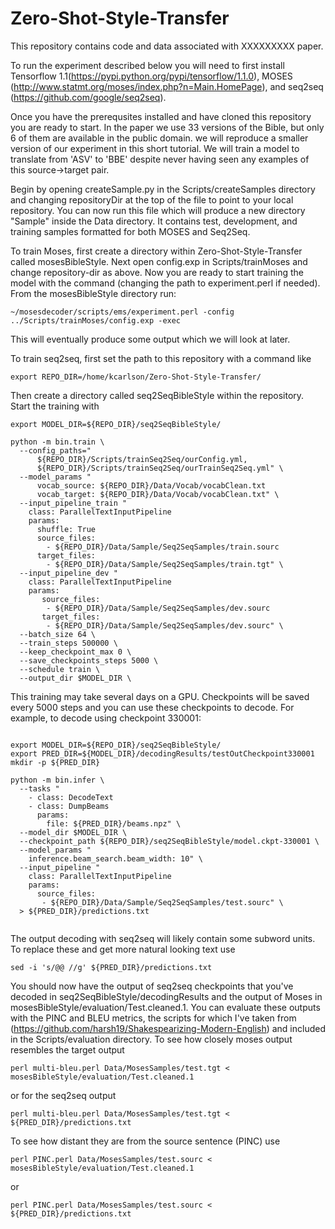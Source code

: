 # Zero-Shot-Style-Transfer

This repository contains code and data associated with XXXXXXXXX paper.

To run the experiment described below you will need to first install Tensorflow 1.1(https://pypi.python.org/pypi/tensorflow/1.1.0), MOSES (http://www.statmt.org/moses/index.php?n=Main.HomePage), and seq2seq (https://github.com/google/seq2seq).

Once you have the prerequsites installed and have cloned this repository you are ready to start.  In the paper we use 33 versions of the Bible, but only 6 of them are available in the public domain.  we will reproduce a smaller version of our experiment in this short tutorial.  We will train a model to translate from 'ASV' to 'BBE' despite never having seen any examples of this source->target pair.

Begin by opening createSample.py in the Scripts/createSamples directory and changing repositoryDir at the top of the file to point to your local repository.  You can now run this file which will produce a new directory "Sample" inside the Data directory.  It contains test, development, and training samples formatted for both MOSES and Seq2Seq.

To train Moses, first create a directory within Zero-Shot-Style-Transfer called mosesBibleStyle.  Next open config.exp in Scripts/trainMoses and change repository-dir as above.  Now you are ready to start training the model with the command (changing the path to experiment.perl if needed).  From the mosesBibleStyle directory run:

```
~/mosesdecoder/scripts/ems/experiment.perl -config ../Scripts/trainMoses/config.exp -exec
```

This will eventually produce some output which we will look at later.

To train seq2seq, first set the path to this repository with a command like

```
export REPO_DIR=/home/kcarlson/Zero-Shot-Style-Transfer/
```

Then create a directory called seq2SeqBibleStyle within the repository.  Start the training with

```
export MODEL_DIR=${REPO_DIR}/seq2SeqBibleStyle/

python -m bin.train \
  --config_paths="
      ${REPO_DIR}/Scripts/trainSeq2Seq/ourConfig.yml,
      ${REPO_DIR}/Scripts/trainSeq2Seq/ourTrainSeq2Seq.yml" \
  --model_params "
      vocab_source: ${REPO_DIR}/Data/Vocab/vocabClean.txt
      vocab_target: ${REPO_DIR}/Data/Vocab/vocabClean.txt" \
  --input_pipeline_train "
    class: ParallelTextInputPipeline
    params:
      shuffle: True
      source_files:
        - ${REPO_DIR}/Data/Sample/Seq2SeqSamples/train.sourc
      target_files:
        - ${REPO_DIR}/Data/Sample/Seq2SeqSamples/train.tgt" \
  --input_pipeline_dev "
    class: ParallelTextInputPipeline
    params:
       source_files:
        - ${REPO_DIR}/Data/Sample/Seq2SeqSamples/dev.sourc
       target_files:
        - ${REPO_DIR}/Data/Sample/Seq2SeqSamples/dev.sourc" \
  --batch_size 64 \
  --train_steps 500000 \
  --keep_checkpoint_max 0 \
  --save_checkpoints_steps 5000 \
  --schedule train \
  --output_dir $MODEL_DIR \   
```

This training may take several days on a GPU.  Checkpoints will be saved every 5000 steps and you can use these checkpoints to decode.  For example, to decode using checkpoint 330001:

```

export MODEL_DIR=${REPO_DIR}/seq2SeqBibleStyle/
export PRED_DIR=${MODEL_DIR}/decodingResults/testOutCheckpoint330001
mkdir -p ${PRED_DIR}
  
python -m bin.infer \
  --tasks "
    - class: DecodeText
    - class: DumpBeams
      params:
        file: ${PRED_DIR}/beams.npz" \
  --model_dir $MODEL_DIR \
  --checkpoint_path ${REPO_DIR}/seq2SeqBibleStyle/model.ckpt-330001 \
  --model_params "
    inference.beam_search.beam_width: 10" \
  --input_pipeline "
    class: ParallelTextInputPipeline
    params:
      source_files:
       - ${REPO_DIR}/Data/Sample/Seq2SeqSamples/test.sourc" \
  > ${PRED_DIR}/predictions.txt
  
```

The output decoding with seq2seq will likely contain some subword units.  To replace these and get more natural looking text use

```
sed -i 's/@@ //g' ${PRED_DIR}/predictions.txt
```

You should now have the output of seq2seq checkpoints that you've decoded in seq2SeqBibleStyle/decodingResults and the output of Moses in mosesBibleStyle/evaluation/Test.cleaned.1.  You can evaluate these outputs with the PINC and BLEU metrics, the scripts for which I've taken from (https://github.com/harsh19/Shakespearizing-Modern-English) and included in the Scripts/evaluation directory.  To see how closely moses output resembles the target output 

```
perl multi-bleu.perl Data/MosesSamples/test.tgt < mosesBibleStyle/evaluation/Test.cleaned.1
```

or for the seq2seq output

```
perl multi-bleu.perl Data/MosesSamples/test.tgt <  ${PRED_DIR}/predictions.txt
```

To see how distant they are from the source sentence (PINC) use

```
perl PINC.perl Data/MosesSamples/test.sourc <  mosesBibleStyle/evaluation/Test.cleaned.1
```

or

```
perl PINC.perl Data/MosesSamples/test.sourc <  ${PRED_DIR}/predictions.txt
```
